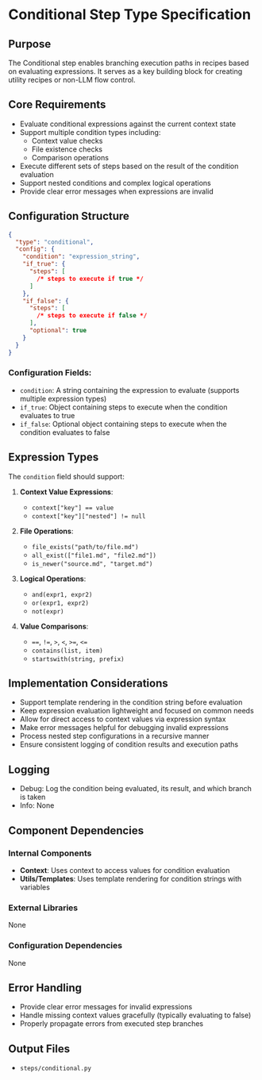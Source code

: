 # Conditional Step Type Specification

## Purpose

The Conditional step enables branching execution paths in recipes based on evaluating expressions. It serves as a key building block for creating utility recipes or non-LLM flow control.

## Core Requirements

- Evaluate conditional expressions against the current context state
- Support multiple condition types including:
  - Context value checks
  - File existence checks
  - Comparison operations
- Execute different sets of steps based on the result of the condition evaluation
- Support nested conditions and complex logical operations
- Provide clear error messages when expressions are invalid

## Configuration Structure

```json
{
  "type": "conditional",
  "config": {
    "condition": "expression_string",
    "if_true": {
      "steps": [
        /* steps to execute if true */
      ]
    },
    "if_false": {
      "steps": [
        /* steps to execute if false */
      ],
      "optional": true
    }
  }
}
```

### Configuration Fields:

- `condition`: A string containing the expression to evaluate (supports multiple expression types)
- `if_true`: Object containing steps to execute when the condition evaluates to true
- `if_false`: Optional object containing steps to execute when the condition evaluates to false

## Expression Types

The `condition` field should support:

1. **Context Value Expressions**:

   - `context["key"] == value`
   - `context["key"]["nested"] != null`

2. **File Operations**:

   - `file_exists("path/to/file.md")`
   - `all_exist(["file1.md", "file2.md"])`
   - `is_newer("source.md", "target.md")`

3. **Logical Operations**:

   - `and(expr1, expr2)`
   - `or(expr1, expr2)`
   - `not(expr)`

4. **Value Comparisons**:
   - `==`, `!=`, `>`, `<`, `>=`, `<=`
   - `contains(list, item)`
   - `startswith(string, prefix)`

## Implementation Considerations

- Support template rendering in the condition string before evaluation
- Keep expression evaluation lightweight and focused on common needs
- Allow for direct access to context values via expression syntax
- Make error messages helpful for debugging invalid expressions
- Process nested step configurations in a recursive manner
- Ensure consistent logging of condition results and execution paths

## Logging

- Debug: Log the condition being evaluated, its result, and which branch is taken
- Info: None

## Component Dependencies

### Internal Components

- **Context**: Uses context to access values for condition evaluation
- **Utils/Templates**: Uses template rendering for condition strings with variables

### External Libraries

None

### Configuration Dependencies

None

## Error Handling

- Provide clear error messages for invalid expressions
- Handle missing context values gracefully (typically evaluating to false)
- Properly propagate errors from executed step branches

## Output Files

- `steps/conditional.py`
